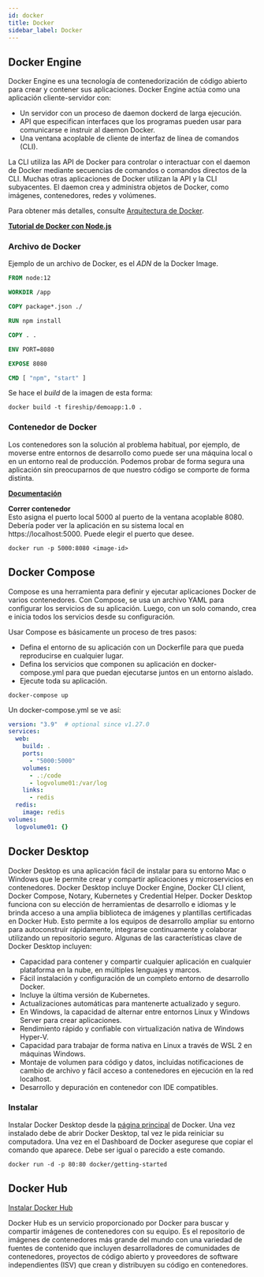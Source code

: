 ```yaml
---
id: docker
title: Docker
sidebar_label: Docker
---
```


## Docker Engine

Docker Engine es una tecnología de contenedorización de código abierto para crear y contener sus aplicaciones. Docker Engine actúa como una aplicación cliente-servidor con:

- Un servidor con un proceso de daemon dockerd de larga ejecución.
- API que especifican interfaces que los programas pueden usar para comunicarse e instruir al daemon Docker.
- Una ventana acoplable de cliente de interfaz de línea de comandos (CLI).

La CLI utiliza las API de Docker para controlar o interactuar con el daemon de Docker mediante secuencias de comandos o comandos directos de la CLI. Muchas otras aplicaciones de Docker utilizan la API y la CLI subyacentes. El daemon crea y administra objetos de Docker, como imágenes, contenedores, redes y volúmenes.

Para obtener más detalles, consulte [Arquitectura de Docker](https://docs.docker.com/get-started/overview/#docker-architecture).

[**Tutorial de Docker con Node.js**](https://fireship.io/lessons/docker-basics-tutorial-nodejs/)

### Archivo de Docker

Ejemplo de un archivo de Docker, es el *ADN* de la Docker Image.

```Dockerfile
FROM node:12

WORKDIR /app

COPY package*.json ./

RUN npm install

COPY . .

ENV PORT=8080

EXPOSE 8080

CMD [ "npm", "start" ]
```

Se hace el *build* de la imagen de esta forma:

```shell
docker build -t fireship/demoapp:1.0 .
```

### Contenedor de Docker

Los contenedores son la solución al problema habitual, por ejemplo, de moverse entre entornos de desarrollo como puede ser una máquina local o en un entorno real de producción. Podemos probar de forma segura una aplicación sin preocuparnos de que nuestro código se comporte de forma distinta.

[**Documentación**](https://docs.docker.com/engine/reference/commandline/container/)

**Correr contenedor**  
Esto asigna el puerto local 5000 al puerto de la ventana acoplable 8080. Debería poder ver la aplicación en su sistema local en https://localhost:5000. Puede elegir el puerto que desee.

```shell
docker run -p 5000:8080 <image-id>
```

## Docker Compose

Compose es una herramienta para definir y ejecutar aplicaciones Docker de varios contenedores. Con Compose, se usa un archivo YAML para configurar los servicios de su aplicación. Luego, con un solo comando, crea e inicia todos los servicios desde su configuración.

Usar Compose es básicamente un proceso de tres pasos:

- Defina el entorno de su aplicación con un Dockerfile para que pueda reproducirse en cualquier lugar.
- Defina los servicios que componen su aplicación en docker-compose.yml para que puedan ejecutarse juntos en un entorno aislado.
- Ejecute toda su aplicación.

```shell
docker-compose up
```

Un docker-compose.yml se ve así:

```yml
version: "3.9"  # optional since v1.27.0
services:
  web:
    build: .
    ports:
      - "5000:5000"
    volumes:
      - .:/code
      - logvolume01:/var/log
    links:
      - redis
  redis:
    image: redis
volumes:
  logvolume01: {}
```

## Docker Desktop

Docker Desktop es una aplicación fácil de instalar para su entorno Mac o Windows que le permite crear y compartir aplicaciones y microservicios en contenedores. Docker Desktop incluye Docker Engine, Docker CLI client, Docker Compose, Notary, Kubernetes y Credential Helper.
Docker Desktop funciona con su elección de herramientas de desarrollo e idiomas y le brinda acceso a una amplia biblioteca de imágenes y plantillas certificadas en Docker Hub. Esto permite a los equipos de desarrollo ampliar su entorno para autoconstruir rápidamente, integrarse continuamente y colaborar utilizando un repositorio seguro.
Algunas de las características clave de Docker Desktop incluyen:

- Capacidad para contener y compartir cualquier aplicación en cualquier plataforma en la nube, en múltiples lenguajes y marcos.
- Fácil instalación y configuración de un completo entorno de desarrollo Docker.
- Incluye la última versión de Kubernetes.
- Actualizaciones automáticas para mantenerte actualizado y seguro.
- En Windows, la capacidad de alternar entre entornos Linux y Windows Server para crear aplicaciones.
- Rendimiento rápido y confiable con virtualización nativa de Windows Hyper-V.
- Capacidad para trabajar de forma nativa en Linux a través de WSL 2 en máquinas Windows.
- Montaje de volumen para código y datos, incluidas notificaciones de cambio de archivo y fácil acceso a contenedores en ejecución en la red localhost.
- Desarrollo y depuración en contenedor con IDE compatibles.

### Instalar

Instalar Docker Desktop desde la [página principal](https://docs.docker.com/docker-for-windows/install/) de Docker. Una vez instalado debe de abrir Docker Desktop, tal vez le pida reiniciar su computadora. Una vez en el Dashboard de Docker asegurese que copiar el comando que aparece. Debe ser igual o parecido a este comando.

```shell
docker run -d -p 80:80 docker/getting-started
```

## Docker Hub

[Instalar Docker Hub](https://hub.docker.com/)

Docker Hub es un servicio proporcionado por Docker para buscar y compartir imágenes de contenedores con su equipo. Es el repositorio de imágenes de contenedores más grande del mundo con una variedad de fuentes de contenido que incluyen desarrolladores de comunidades de contenedores, proyectos de código abierto y proveedores de software independientes (ISV) que crean y distribuyen su código en contenedores.

